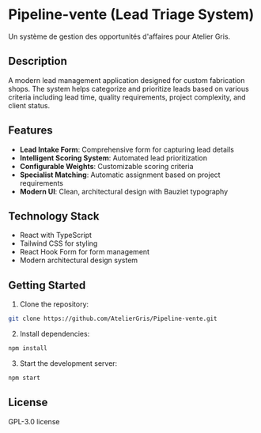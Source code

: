 # Pipeline-vente (Lead Triage System)

Un système de gestion des opportunités d'affaires pour Atelier Gris.

## Description

A modern lead management application designed for custom fabrication shops. The system helps categorize and prioritize leads based on various criteria including lead time, quality requirements, project complexity, and client status.

## Features

- **Lead Intake Form**: Comprehensive form for capturing lead details
- **Intelligent Scoring System**: Automated lead prioritization
- **Configurable Weights**: Customizable scoring criteria
- **Specialist Matching**: Automatic assignment based on project requirements
- **Modern UI**: Clean, architectural design with Bauziet typography

## Technology Stack

- React with TypeScript
- Tailwind CSS for styling
- React Hook Form for form management
- Modern architectural design system

## Getting Started

1. Clone the repository:
```bash
git clone https://github.com/AtelierGris/Pipeline-vente.git
```

2. Install dependencies:
```bash
npm install
```

3. Start the development server:
```bash
npm start
```

## License

GPL-3.0 license
